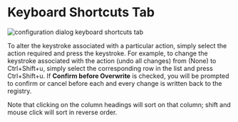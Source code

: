 # Keyboard Shortcuts Tab

![configuration dialog keyboard shortcuts tab](site:img/configuration-dialog-keyboard-shortcuts-tab.png)

To alter the keystroke associated with a particular action, simply select the action required and press the keystroke. For example, to change the keystroke associated with the action <UA> (undo all changes) from (None) to Ctrl+Shift+u, simply select the corresponding row in the list and press Ctrl+Shift+u. If **Confirm before Overwrite** is checked, you will be prompted to confirm or cancel before each and every change is written back to the registry.

Note that clicking on the column headings will sort on that column; shift and mouse click will sort in reverse order.
